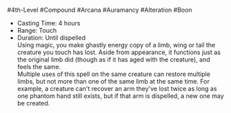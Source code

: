 #4th-Level #Compound #Arcana #Auramancy #Alteration #Boon
 
- Casting Time: 4 hours
- Range: Touch
- Duration: Until dispelled  
Using magic, you make ghastly energy copy of a limb, wing or tail the creature you touch has lost. Aside from appearance, it functions just as the original limb did (though as if it has aged with the creature), and feels the same.  
Multiple uses of this spell on the same creature can restore multiple limbs, but not more than one of the same limb at the same time. For example, a creature can't recover an arm they've lost twice as long as one phantom hand still exists, but if that arm is dispelled, a new one may be created.